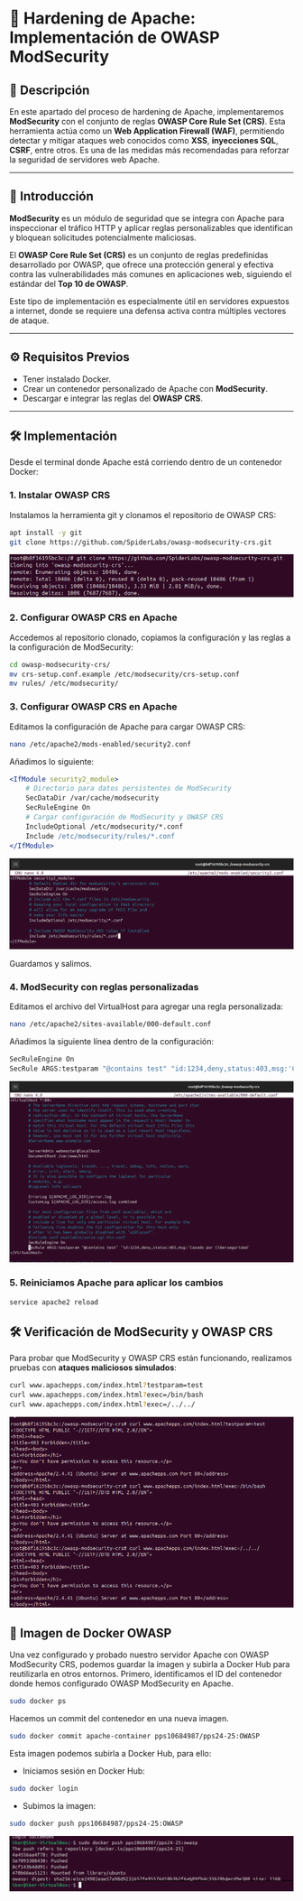 # 🔐 Hardening de Apache: Implementación de OWASP ModSecurity

## 📘 Descripción

En este apartado del proceso de hardening de Apache, implementaremos **ModSecurity** con el conjunto de reglas **OWASP Core Rule Set (CRS)**. Esta herramienta actúa como un **Web Application Firewall (WAF)**, permitiendo detectar y mitigar ataques web conocidos como **XSS**, **inyecciones SQL**, **CSRF**, entre otros. Es una de las medidas más recomendadas para reforzar la seguridad de servidores web Apache.

---

## 🧩 Introducción

**ModSecurity** es un módulo de seguridad que se integra con Apache para inspeccionar el tráfico HTTP y aplicar reglas personalizables que identifican y bloquean solicitudes potencialmente maliciosas.

El **OWASP Core Rule Set (CRS)** es un conjunto de reglas predefinidas desarrollado por OWASP, que ofrece una protección general y efectiva contra las vulnerabilidades más comunes en aplicaciones web, siguiendo el estándar del **Top 10 de OWASP**.

Este tipo de implementación es especialmente útil en servidores expuestos a internet, donde se requiere una defensa activa contra múltiples vectores de ataque.

---

## ⚙️ Requisitos Previos

- Tener instalado Docker.
- Crear un contenedor personalizado de Apache con **ModSecurity**.
- Descargar e integrar las reglas del **OWASP CRS**.

---

## 🛠️ Implementación

Desde el terminal donde Apache está corriendo dentro de un contenedor Docker:

### **1. Instalar OWASP CRS**

Instalamos la herramienta git y clonamos el repositorio de OWASP CRS:
```bash
apt install -y git
git clone https://github.com/SpiderLabs/owasp-modsecurity-crs.git
```
![captura](images/Captura18.PNG)

### **2. Configurar OWASP CRS en Apache**

Accedemos al repositorio clonado, copiamos la configuración y las reglas a la configuración de ModSecurity:
```bash
cd owasp-modsecurity-crs/
mv crs-setup.conf.example /etc/modsecurity/crs-setup.conf
mv rules/ /etc/modsecurity/
```

### **3. Configurar OWASP CRS en Apache**

Editamos la configuración de Apache para cargar OWASP CRS:
```bash
nano /etc/apache2/mods-enabled/security2.conf
```

Añadimos lo siguiente:
```apache
<IfModule security2_module>
    # Directorio para datos persistentes de ModSecurity
    SecDataDir /var/cache/modsecurity
    SecRuleEngine On
    # Cargar configuración de ModSecurity y OWASP CRS
    IncludeOptional /etc/modsecurity/*.conf
    Include /etc/modsecurity/rules/*.conf
</IfModule>
```
![captura](images/Captura17.PNG) 

Guardamos y salimos.

### **4. ModSecurity con reglas personalizadas**

Editamos el archivo del VirtualHost para agregar una regla personalizada:
```bash
nano /etc/apache2/sites-available/000-default.conf
```
Añadimos la siguiente línea dentro de la configuración:
```bash
SecRuleEngine On
SecRule ARGS:testparam "@contains test" "id:1234,deny,status:403,msg:'Cazado por Ciberseguridad'
```
![captura](images/Captura19.PNG)

### **5. Reiniciamos Apache para aplicar los cambios**
```bash
service apache2 reload
```

## 🛠️ Verificación de ModSecurity y OWASP CRS

Para probar que ModSecurity y OWASP CRS están funcionando, realizamos pruebas con **ataques maliciosos simulados**:
```bash
curl www.apachepps.com/index.html?testparam=test
curl www.apachepps.com/index.html?exec=/bin/bash
curl www.apachepps.com/index.html?exec=/../../
```
![captura](images/Captura20.PNG)

## 📌 Imagen de Docker OWASP

Una vez configurado y probado nuestro servidor Apache con OWASP ModSecurity CRS, podemos guardar la imagen y subirla a Docker Hub para reutilizarla en otros entornos.
Primero, identificamos el ID del contenedor donde hemos configurado OWASP ModSecurity en Apache.
```bash
sudo docker ps
```
Hacemos un commit del contenedor en una nueva imagen.
```bash
sudo docker commit apache-container pps10684987/pps24-25:OWASP
```
  
Esta imagen podemos subirla a Docker Hub, para ello:
- Iniciamos sesión en Docker Hub:
```bash
sudo docker login
```
- Subimos la imagen:
```bash
sudo docker push pps10684987/pps24-25:OWASP
```
![captura](images/Captura21.PNG)
